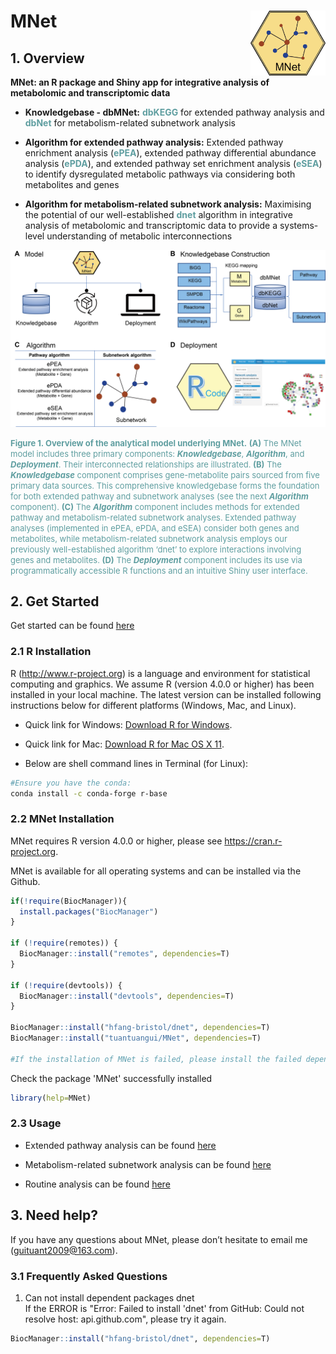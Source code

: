 # MNet <img src="logo.png" align="right" alt="" width="120" />

## 1. Overview

**MNet: an R package and Shiny app for integrative analysis of metabolomic and transcriptomic data**

- **Knowledgebase - dbMNet:** <font color="CadetBlue">**dbKEGG**</font> for extended pathway analysis and <font color="CadetBlue">**dbNet**</font> for metabolism-related subnetwork analysis  

- **Algorithm for extended pathway analysis:** Extended pathway enrichment analysis (<font color="CadetBlue">**ePEA**</font>), extended pathway differential abundance analysis (<font color="CadetBlue">**ePDA**</font>), and extended pathway set enrichment analysis (<font color="CadetBlue">**eSEA**</font>) to identify dysregulated metabolic pathways via considering both metabolites and genes  

- **Algorithm for metabolism-related subnetwork analysis:** Maximising the potential of our well-established <font color="CadetBlue">**dnet**</font> algorithm in integrative analysis of metabolomic and transcriptomic data to provide a systems-level understanding of metabolic interconnections

![](vignettes/data/Figure1.png)

<font size="2" color="CadetBlue">**Figure 1. Overview of the analytical model underlying MNet.** **(A)** The MNet model includes three primary components: _**Knowledgebase**_, _**Algorithm**_, and _**Deployment**_. Their interconnected relationships are illustrated. **(B)** The _**Knowledgebase**_ component comprises gene-metabolite pairs sourced from five primary data sources. This comprehensive knowledgebase forms the foundation for both extended pathway and subnetwork analyses (see the next _**Algorithm**_ component). **(C)** The _**Algorithm**_ component includes methods for extended pathway and metabolism-related subnetwork analyses. Extended pathway analyses (implemented in ePEA, ePDA, and eSEA) consider both genes and metabolites, while metabolism-related subnetwork analysis employs our previously well-established algorithm ‘dnet’ to explore interactions involving genes and metabolites. **(D)** The _**Deployment**_ component includes its use via programmatically accessible R functions and an intuitive Shiny user interface.</font>

## 2. Get Started

Get started can be found [here](https://tuantuangui.github.io/MNet/articles/MNet.html)

### 2.1 R Installation

R (http://www.r-project.org) is a language and environment for statistical computing and graphics. We assume R (version 4.0.0 or higher) has been installed in your local machine. The latest version can be installed following instructions below for different platforms (Windows, Mac, and Linux).

- Quick link for Windows: [Download R for Windows](https://cran.r-project.org/bin/windows/base/).

- Quick link for Mac: [Download R for Mac OS X 11](https://cran.r-project.org/bin/macosx/big-sur-arm64/base/).

- Below are shell command lines in Terminal (for Linux):

```bash
#Ensure you have the conda:
conda install -c conda-forge r-base
```

### 2.2 MNet Installation

MNet requires R version 4.0.0 or higher, please see https://cran.r-project.org.

MNet is available for all operating systems and can be installed via the Github.

```R
if(!require(BiocManager)){
  install.packages("BiocManager")
}

if (!require(remotes)) {
  BiocManager::install("remotes", dependencies=T)
}

if (!require(devtools)) {
  BiocManager::install("devtools", dependencies=T)
}

BiocManager::install("hfang-bristol/dnet", dependencies=T)
BiocManager::install("tuantuangui/MNet", dependencies=T)

#If the installation of MNet is failed, please install the failed dependency package again, such as if the ERROR is "ERROR: dependencies ‘xxx’ is not available for package ‘MNet’", please install the 'xxx' package again.
```

Check the package 'MNet' successfully installed

```R
library(help=MNet)
```

### 2.3 Usage

- Extended pathway analysis can be found [here](https://tuantuangui.github.io/MNet/articles/01-Pathway_analysis.html)

- Metabolism-related subnetwork analysis can be found [here](https://tuantuangui.github.io/MNet/articles/02-Subnetwork_analysis.html)

- Routine analysis can be found [here](https://tuantuangui.github.io/MNet/articles/03-Routine_analysis.html)

## 3. Need help?

If you have any questions about MNet, please don’t hesitate to email me (guituant2009@163.com).

### 3.1 Frequently Asked Questions

1. Can not install dependent packages dnet  
If the ERROR is "Error: Failed to install 'dnet' from GitHub: Could not resolve host: api.github.com", please try it again.

```R
BiocManager::install("hfang-bristol/dnet", dependencies=T)
```
